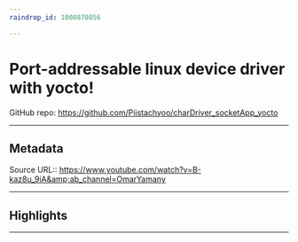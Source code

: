 ```yaml
---
raindrop_id: 1008870856

---
```


# Port-addressable linux device driver with yocto!
GitHub repo: https://github.com/Piistachyoo/charDriver_socketApp_yocto
___
## Metadata
Source URL:: https://www.youtube.com/watch?v=B-kaz8u_9iA&amp;ab_channel=OmarYamany


___
## Highlights
___